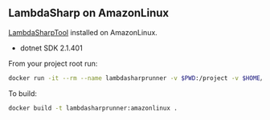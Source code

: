LambdaSharp on AmazonLinux
--------------------------

[LambdaSharpTool](https://github.com/LambdaSharp/LambdaSharpTool) installed on AmazonLinux.

* dotnet SDK 2.1.401

From your project root run:

```bash
docker run -it --rm --name lambdasharprunner -v $PWD:/project -v $HOME/.aws:/root/.aws lambdasharprunner:amazonlinux /bin/bash lash deploy
```

To build:
```bash
docker build -t lambdasharprunner:amazonlinux .
```